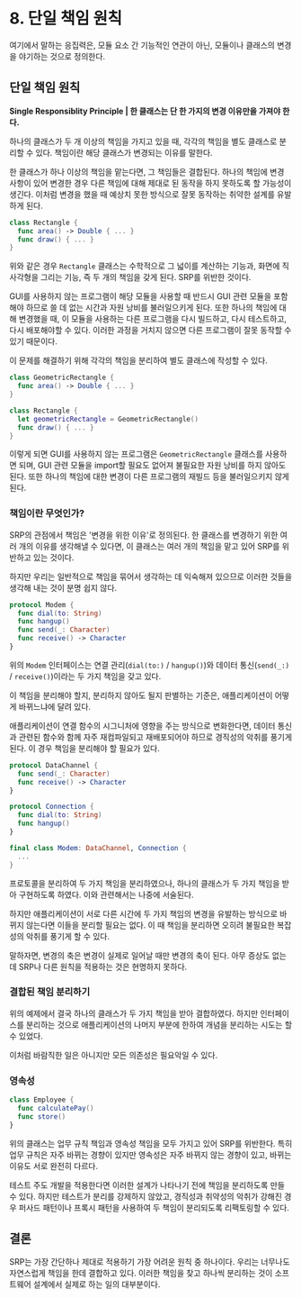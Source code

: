 # 8. 단일 책임 원칙

여기에서 말하는 응집력은, 모듈 요소 간 기능적인 연관이 아닌, 모듈이나 클래스의 변경을 야기하는 것으로 정의한다.

## 단일 책임 원칙

**Single Responsiblity Principle | 한 클래스는 단 한 가지의 변경 이유만을 가져야 한다.**

하나의 클래스가 두 개 이상의 책임을 가지고 있을 때, 각각의 책임을 별도 클래스로 분리할 수 있다. 책임이란 해당 클래스가 변경되는 이유를 말한다.

한 클래스가 하나 이상의 책임을 맡는다면, 그 책임들은 결합된다. 하나의 책임에 변경 사항이 있어 변경한 경우 다른 책임에 대해 제대로 된 동작을 하지 못하도록 할 가능성이 생긴다. 이처럼 변경을 했을 때 예상치 못한 방식으로 잘못 동작하는 취약한 설계를 유발하게 된다.

```swift
class Rectangle {
  func area() -> Double { ... }
  func draw() { ... }
}
```

위와 같은 경우 `Rectangle` 클래스는 수학적으로 그 넓이를 계산하는 기능과, 화면에 직사각형을 그리는 기능, 즉 두 개의 책임을 갖게 된다. SRP를 위반한 것이다.

GUI를 사용하지 않는 프로그램이 해당 모듈을 사용할 때 반드시 GUI 관련 모듈을 포함해야 하므로 쓸 데 없는 시간과 자원 낭비를 불러일으키게 된다. 또한 하나의 책임에 대해 변경했을 때, 이 모듈을 사용하는 다른 프로그램을 다시 빌드하고, 다시 테스트하고, 다시 배포해야할 수 있다. 이러한 과정을 거치지 않으면 다른 프로그램이 잘못 동작할 수 있기 때문이다.

이 문제를 해결하기 위해 각각의 책임을 분리하여 별도 클래스에 작성할 수 있다.

```swift
class GeometricRectangle {
  func area() -> Double { ... }
}

class Rectangle {
  let geometricRectangle = GeometricRectangle()
  func draw() { ... }
}
```

이렇게 되면 GUI를 사용하지 않는 프로그램은 `GeometricRectangle` 클래스를 사용하면 되며, GUI 관련 모듈을 import할 필요도 없어져 불필요한 자원 낭비를 하지 않아도 된다. 또한 하나의 책임에 대한 변경이 다른 프로그램의 재빌드 등을 불러일으키지 않게 된다.

### 책임이란 무엇인가?

SRP의 관점에서 책임은 '변경을 위한 이유'로 정의된다. 한 클래스를 변경하기 위한 여러 개의 이유를 생각해낼 수 있다면, 이 클래스는 여러 개의 책임을 맡고 있어 SRP를 위반하고 있는 것이다.

하지만 우리는 일반적으로 책임을 묶어서 생각하는 데 익숙해져 있으므로 이러한 것들을 생각해 내는 것이 분명 쉽지 않다.

```swift
protocol Modem {
  func dial(to: String)
  func hangup()
  func send(_: Character)
  func receive() -> Character
}
```

위의 `Modem` 인터페이스는 연결 관리(`dial(to:)` / `hangup()`)와 데이터 통신(`send(_:)` / `receive()`)이라는 두 가지 책임을 갖고 있다. 

이 책임을 분리해야 할지, 분리하지 않아도 될지 판별하는 기준은, 애플리케이션이 어떻게 바뀌느냐에 달려 있다.

애플리케이션이 연결 함수의 시그니처에 영향을 주는 방식으로 변화한다면, 데이터 통신과 관련된 함수와 함께 자주 재컴파일되고 재배포되어야 하므로 경직성의 악취를 풍기게 된다. 이 경우 책임을 분리해야 할 필요가 있다.

```swift
protocol DataChannel {
  func send(_: Character)
  func receive() -> Character
}

protocol Connection {
  func dial(to: String)
  func hangup()
}

final class Modem: DataChannel, Connection {
  ...
}
```

프로토콜을 분리하여 두 가지 책임을 분리하였으나, 하나의 클래스가 두 가지 책임을 받아 구현하도록 하였다. 이와 관련해서는 나중에 서술된다.

하지만 애플리케이션이 서로 다른 시간에 두 가지 책임의 변경을 유발하는 방식으로 바뀌지 않는다면 이들을 분리할 필요는 없다. 이 때 책임을 분리하면 오히려 불필요한 복잡성의 악취를 풍기게 할 수 있다.

말하자면, 변경의 축은 변경이 실제로 일어날 때만 변경의 축이 된다. 아무 증상도 없는데 SRP나 다른 원칙을 적용하는 것은 현명하지 못하다.

### 결합된 책임 분리하기

위의 예제에서 결국 하나의 클래스가 두 가지 책임을 받아 결합하였다. 하지만 인터페이스를 분리하는 것으로 애플리케이션의 나머지 부분에 한하여 개념을 분리하는 시도는 할 수 있었다.

이처럼 바람직한 일은 아니지만 모든 의존성은 필요악일 수 있다.

### 영속성

```swift
class Employee {
  func calculatePay()
  func store()
}
```

위의 클래스는 업무 규칙 책임과 영속성 책임을 모두 가지고 있어 SRP를 위반한다. 특히 업무 규칙은 자주 바뀌는 경향이 있지만 영속성은 자주 바뀌지 않는 경향이 있고, 바뀌는 이유도 서로 완전히 다르다.

테스트 주도 개발을 적용한다면 이러한 설계가 나타나기 전에 책임을 분리하도록 만들 수 있다. 하지만 테스트가 분리를 강제하지 않았고, 경직성과 취약성의 악취가 강해진 경우 퍼사드 패턴이나 프록시 패턴을 사용하여 두 책임이 분리되도록 리팩토링할 수 있다.

## 결론

SRP는 가장 간단하나 제대로 적용하기 가장 어려운 원칙 중 하나이다. 우리는 너무나도 자연스럽게 책임을 한데 결합하고 있다. 이러한 책임을 찾고 하나씩 분리하는 것이 소프트웨어 설계에서 실제로 하는 일의 대부분이다.